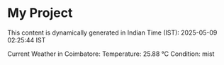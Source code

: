 # My Project

This content is dynamically generated in Indian Time (IST): 2025-05-09 02:25:44 IST


Current Weather in Coimbatore:
Temperature: 25.88 °C
Condition: mist
